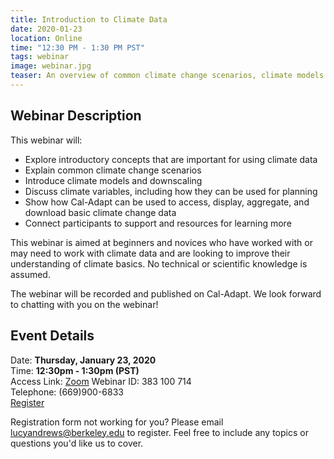```yaml
---
title: Introduction to Climate Data
date: 2020-01-23
location: Online
time: "12:30 PM - 1:30 PM PST"
tags: webinar
image: webinar.jpg
teaser: An overview of common climate change scenarios, climate models and downscaling, using climate variables for planning purposes and more.
---
```


## Webinar Description

This webinar will:
* Explore introductory concepts that are important for using climate data
* Explain common climate change scenarios
* Introduce climate models and downscaling
* Discuss climate variables, including how they can be used for planning
* Show how Cal-Adapt can be used to access, display, aggregate, and download basic climate change data
* Connect participants to support and resources for learning more

This webinar is aimed at beginners and novices who have worked with or may need to work with climate data and are looking to improve their understanding of climate basics. No technical or scientific knowledge is assumed.

The webinar will be recorded and published on Cal-Adapt. We look forward to chatting with you on the webinar!

## Event Details

Date: **Thursday, January 23, 2020** <br/>
Time: **12:30pm - 1:30pm (PST)** <br/>
Access Link: [Zoom](https://ucanr.zoom.us/j/383100714)
Webinar ID: 383 100 714 <br/>
Telephone: (669)900-6833<br/>
<a href="https://docs.google.com/forms/d/e/1FAIpQLScOfZYTpXOlQtW9O2IqNsXhvq-VyTcBS5n0jIxPceFdDkf1HQ/viewform" class="btn btn-primary mt-2">Register</a>

Registration form not working for you? Please email lucyandrews@berkeley.edu to register. Feel free to include any topics or questions you'd like us to cover.
